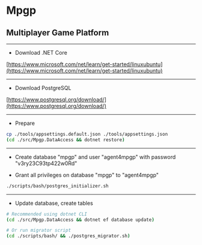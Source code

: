 # Mpgp
## Multiplayer Game Platform

---

* Download .NET Core

[https://www.microsoft.com/net/learn/get-started/linuxubuntu](https://www.microsoft.com/net/learn/get-started/linuxubuntu)

---

* Download PostgreSQL

[https://www.postgresql.org/download/](https://www.postgresql.org/download/)

---

* Prepare

```sh
cp ./tools/appsettings.default.json ./tools/appsettings.json
(cd ./src/Mpgp.DataAccess && dotnet restore)
```

---

* Create database "mpgp" and user "agent4mpgp" with password "v3ry23C93tp422w0Rd"

* Grant all privileges on database "mpgp" to "agent4mpgp"

```sh
./scripts/bash/postgres_initializer.sh
```

---

* Update database, create tables

```sh
# Recommended using dotnet CLI
(cd ./src/Mpgp.DataAccess && dotnet ef database update)

# Or run migrator script
(cd ./scripts/bash/ && ./postgres_migrator.sh)
```
